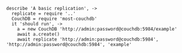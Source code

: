     describe 'A basic replication', ->
      replicate = require '..'
      CouchDB = require 'most-couchdb'
      it 'should run', ->
        a = new CouchDB 'http://admin:password@couchdb:5984/example'
        await a.create()
        await replicate 'http://admin:password@couchdb:5984', 'http://admin:password@couchdb:5984', 'example'

